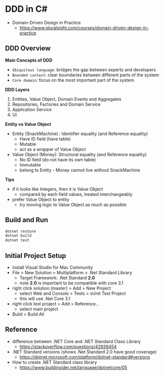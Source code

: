 # DDD in C#

* Domain-Driven Design in Practice
  - https://www.pluralsight.com/courses/domain-driven-design-in-practice


## DDD Overview

__Main Concepts of DDD__

* `Ubiquitous language`: bridges the gap between experts and developers
* `Bounded context`: clear boundaries between different parts of the system
* `Core domain`: focus on the most important part of the system

__DDD Layers__

1. Entities, Value Object, Domain Events and Aggregates
2. Repositories, Factories and Domain Service
3. Application Service
4. UI

__Entity vs Value Object__

* Entity (SnackMachine) : Identifier equality (and Reference equality)
  - Have ID field (have table)
  - Mutable
  - act as a wrapper of Value Object
* Value Object (Money): Structural equality (and Reference equality)
  - No ID field (do not have its own table)
  - Immutable
  - belong to Entity - Money cannot live without SnackMachine

__Tips__

* if it looks like Integers, then it is Value Object
  - compared by each field values, treated interchangeably
* prefer Value Object to entity
  - try moving logic to Value Object as much as possible


## Build and Run

```bash
dotnet restore
dotnet build
dotnet test
```


## Initial Project Setup

* install Visual Studio for Mac Community
* File > New Solution > Multiplatform > .Net Standard Library
  - Target Framework: .Net Standard __2.0__
  - note __2.0__ is important to be compatible with core 3.1
* right click solution (master) > Add > New Project
  - select Web and Console > Tests > xUnit Test Project
  - this will use .Net Core 3.1
* right click test project > Add > Reference...
  - select main project
* Build > Build All


## Reference

* difference between .NET Core and .NET Standard Class Library
  - https://stackoverflow.com/questions/42939454
* .NET Standard versions (shows .Net Standard 2.0 have good coverage)
  - https://dotnet.microsoft.com/platform/dotnet-standard#versions
* How to create .NET Standard class library
  - https://www.buildinsider.net/language/dotnetcore/05
